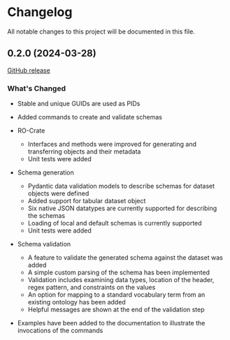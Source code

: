 # Changelog

All notable changes to this project will be documented in this file.

## 0.2.0 (2024-03-28)

[GitHub release](https://github.com/fairscape/fairscape-cli/releases/tag/0.2.0)


### What's Changed

* Stable and unique GUIDs are used as PIDs 
* Added commands to create and validate schemas
* RO-Crate
   - Interfaces and methods were improved for generating and transferring objects and their metadata
   - Unit tests were added

* Schema generation
   - Pydantic data validation models to describe schemas for dataset objects were defined
   - Added support for tabular dataset object
   - Six native JSON datatypes are currently supported for describing the schemas
   - Loading of local and default schemas is currently supported
   - Unit tests were added

* Schema validation
   - A feature to validate the generated schema against the dataset was added
   - A simple custom parsing of the schema has been implemented
   - Validation includes examining data types, location of the header, regex pattern, and constraints on the values
   - An option for mapping to a standard vocabulary term from an existing ontology has been added
   - Helpful messages are shown at the end of the validation step

* Examples have been added to the documentation to illustrate the invocations of the commands
